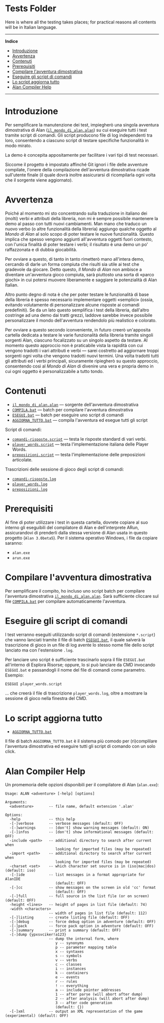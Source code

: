 # Tests Folder

Here is where all the testing takes places; for practical reasons all contents will be in Italian language.


-----

**Indice**

<!-- MarkdownTOC autolink="true" bracket="round" autoanchor="false" lowercase="only_ascii" uri_encoding="true" levels="1,2,3" -->

- [Introduzione](#introduzione)
- [Avvertenza](#avvertenza)
- [Contenuti](#contenuti)
- [Prerequisiti](#prerequisiti)
- [Compilare l'avventura dimostrativa](#compilare-lavventura-dimostrativa)
- [Eseguire gli script di comandi](#eseguire-gli-script-di-comandi)
- [Lo script aggiorna tutto](#lo-script-aggiorna-tutto)
- [Alan Compiler Help](#alan-compiler-help)

<!-- /MarkdownTOC -->

-----


# Introduzione

Per semplificare la manutenzione dei test, impiegherò una singola avventura dimostrativa di Alan ([`il_mondo_di_alan.alan`][mondo alan]) su cui eseguire tutti i test tramite script di comandi. Gli script producono file di log independenti tra loro, consentendo a ciascuno script di testare specifiche funzionalità in modo mirato.

La demo è concepita appositamente per facilitare i vari tipi di test necessari.

Siccome il progetto è impostato affinché Git ignori i file delle avventure compilate, l'onere della compilazione dell'avventura dimostrativa ricade sull'utente finale (il quale dovrà inoltre assicurarsi di ricompilarla ogni volta che il sorgente viene aggiornato).

# Avvertenza

Poiché al momento mi sto concentrando sulla traduzione in italiano dei (molti) verbi e attributi della libreria, non mi è sempre possibile mantenere la demo al passo con tutti nuovi cambiamenti. Man mano che traduco un nuovo verbo (o altre funzionalità della libreria) aggiungo qualche oggetto al _Mondo di Alan_ al solo scopo di poter testare le nuove funzionalità. Questo implica che spesso vengono aggiunti all'avventura oggetti fuori contesto, con l'unica finalità di poter testare i verbi; il risultato è una demo un po' raffazzonata e di dubbia giocabilità.

Per ovviare a questo, di tanto in tanto rimetterò mano all'intera demo, cercando di darle un forma compiuta che risulti sia utile ai test che gradevole da giocare. Detto questo, _Il Mondo di Alan_ non ambisce a diventare un'avventura gioco compiuta, sarà piuttosto una sorta di «parco giochi» in cui potersi muovere liberamente e saggiare le potenzialità di Alan Italian. 

Altro punto degno di nota è che per poter testare le funzionalità di base della libreria è spesso necessario implementare oggetti «semplici» (ossia, evitando volutamente di personalizzare alcune risposte ai comandi predefiniti). Se da un lato questo semplifica i test della libreria, dall'altro costringe ad una demo dai tratti grezzi, laddove sarebbe invece possibile personalizzare il mondo dell'avventura rendendolo più realistico e colorato.

Per ovviare a questo secondo iconveniente, in futuro creerò un'apposita cartella dedicata a testare le varie funzionalità della libreria tramite singoli sorgenti Alan, ciascuno focalizzato su un singolo aspetto da testare. Al momento questo approccio non è praticabile vista la rapidità con cui vengono tradotti i vari attributi e verbi — sarei costretto ad aggiornare troppi sorgenti ogni volta che vengono tradotti nuovi termini. Una volta tradotti tutti gli attributi ed i verbi principali, sicuramente ripiegherò su questo approccio, consentendo così al _Mondo di Alan_ di divenire una vera e propria demo in cui ogni oggetto è personalizzabile a tutto tondo.

# Contenuti

- [`il_mondo_di_alan.alan`][mondo alan] — sorgente dell'avventura dimostrativa
- [`COMPILA.bat`][COMPILA] — batch per compilare l'avventura dimostrativa
- [`ESEGUI.bat`][ESEGUI] — batch per eseguire uno script di comandi
- [`AGGIORNA_TUTTO.bat`][AGGIORNA] — compila l'avventura ed esegue tutti gli script

Script di comandi:

- [`comandi-risposte.script`](./comandi-risposte.script) — testa le risposte standard di vari verbi.
- [`player_words.script`](./player_words.script) — testa l'implementazione italiana delle Player Words.
- [`preposizioni.script`](./preposizioni.script) — testa l'implementazione delle preposizioni articolate.


Trascrizioni delle sessione di gioco degli script di comandi:

- [`comandi-risposte.log`](./comandi-risposte.log)
- [`player_words.log`](./player_words.log)
- [`preposizioni.log`](./preposizioni.log)

# Prerequisiti

Al fine di poter utilizzare i test in questa cartella, dovrete copiare al suo interno gli eseguibili del compilatore di Alan e dell'interprete ARun, assicurandovi di prenderli dalla stessa versione di Alan usata in questo progetto (`Alan 3.0beta5`). Per il sistema operativo Windows, i file da copiare saranno:

- `alan.exe`
- `arun.exe`


# Compilare l'avventura dimostrativa

Per semplificare il compito, ho incluso uno script batch per compilare l'avventura dimostrativa [`il_mondo_di_alan.alan`][mondo alan]. Sarà sufficiente cliccare sul file [`COMPILA.bat`][COMPILA] per compilare automaticamente l'avventura.


# Eseguire gli script di comandi

I test verranno eseguiti utilizzando script di comandi (estensione `*.script`) che vanno lanciati tramite il file di batch [`ESEGUI.bat`][ESEGUI], il quale salverà la trascrizione di gioco in un file di log avente lo stesso nome file dello script lanciato ma con l'estensione `.log`.

Per lanciare uno script è sufficiente trascinarlo sopra il file `ESEGUI.bat` all'interno di Esplora Risorse; oppure, lo si può lanciare da CMD invocando `ESEGUI.bat` e passandogli il nome del file di comandi come parametro. Esempio:

```bat
ESEGUI player_words.script
```

... che creerà il file di trascrizione `player_words.log`, oltre a mostrare la sessione di gioco nella finestra del CMD.

# Lo script aggiorna tutto

- [`AGGIORNA_TUTTO.bat`][AGGIORNA]

Il file di batch `AGGIORNA_TUTTO.bat` è il sistema più comodo per (ri)complilare l'avventura dimostrativa ed eseguire tutti gli script di comando con un solo click.

# Alan Compiler Help

Un promemoria delle opzioni disponibili per il compilatore di Alan (`alan.exe`):

```
Usage: ALAN <adventure> [-help] [options]

Arguments:
  <adventure>       -- file name, default extension '.alan'

Options:
  -help             -- this help
  -[-]verbose       -- verbose messages (default: OFF)
  -[-]warnings      -- [don't] show warning messages (default: ON)
  -[-]infos         -- [don't] show informational messages (default: OFF)
  -include <path>   -- additional directory to search after current when
                       looking for imported files (may be repeated)
  -import <path>    -- additional directory to search after current when
                       looking for imported files (may be repeated)
  -charset <set>    -- which character set source is in (iso|mac|dos) (default: iso)
  -[-]ide           -- list messages in a format appropriate for AlanIDE
                       (default: OFF)
  -[-]cc            -- show messages on the screen in old 'cc' format
                       (default: OFF)
  -[-]full          -- full source in the list file (or on screen) (default: OFF)
  -height <lines>   -- height of pages in list file (default: 74)
  -width <characters> 
                    -- width of pages in list file (default: 112)
  -[-]listing       -- create listing file (default: OFF)
  -[-]debug         -- force debug option in adventure (default: OFF)
  -[-]pack          -- force pack option in adventure (default: OFF)
  -[-]summary       -- print a summary (default: OFF)
  -[-]dump {ypxsvciker!a123} 
                    -- dump the internal form, where
                       y -- synonyms
                       p -- parameter mapping table
                       x -- syntaxes
                       s -- symbols
                       v -- verbs
                       c -- classes
                       i -- instances
                       k -- containers
                       e -- events
                       r -- rules
                       ! -- everything
                       a -- include pointer addresses
                       1 -- after parse (will abort after dump)
                       2 -- after analysis (will abort after dump)
                       3 -- after code generation
                       (default: {})
  -[-]xml           -- output an XML representation of the game (experimental) (default: OFF)
```


<!-----------------------------------------------------------------------------
                               REFERENCE LINKS                                
------------------------------------------------------------------------------>

[mondo alan]: ./il_mondo_di_alan.alan

[COMPILA]: ./COMPILA.bat
[ESEGUI]:  ./ESEGUI.bat
[AGGIORNA]: ./AGGIORNA_TUTTO.bat

